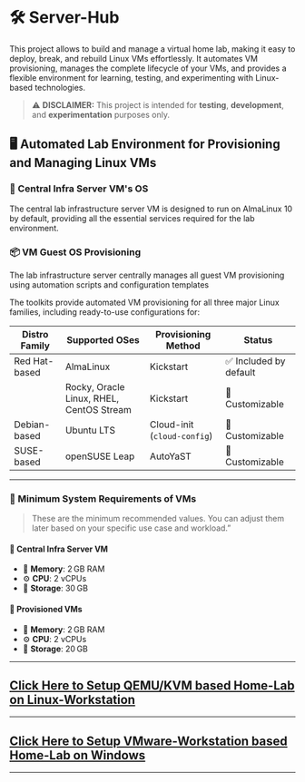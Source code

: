 # 🛠️ Server-Hub  
This project allows to build and manage a virtual home lab, making it easy to deploy, break, and rebuild Linux VMs effortlessly. It automates VM provisioning, manages the complete lifecycle of your VMs, and provides a flexible environment for learning, testing, and experimenting with Linux-based technologies.  

> ⚠️ **DISCLAIMER:** This project is intended for **testing**, **development**, and **experimentation** purposes only.  

## 🖥️ Automated Lab Environment for Provisioning and Managing Linux VMs

### 🧠 Central Infra Server VM's OS  
The central lab infrastructure server VM is designed to run on AlmaLinux 10 by default, providing all the essential services required for the lab environment.  

### 📦 VM Guest OS Provisioning

The lab infrastructure server centrally manages all guest VM provisioning using automation scripts and configuration templates

The toolkits provide automated VM provisioning for all three major Linux families, including ready-to-use configurations for:

| Distro Family    | Supported OSes                                | Provisioning Method           | Status                  |
|------------------|-----------------------------------------------|-------------------------------|--------------------------|
| Red Hat-based    | AlmaLinux                                      | Kickstart                     | ✅ Included by default   |
|                  | Rocky, Oracle Linux, RHEL, CentOS Stream       | Kickstart                     | 🔧 Customizable          |
| Debian-based     | Ubuntu LTS                                     | Cloud-init (`cloud-config`)   | 🔧 Customizable
| SUSE-based       | openSUSE Leap                                  | AutoYaST                      | 🔧 Customizable|

---

### 🧾 Minimum System Requirements of VMs

> These are the minimum recommended values. You can adjust them later based on your specific use case and workload.”

#### 🔹 Central Infra Server VM
- 🧠 **Memory**: 2 GB RAM
- ⚙️ **CPU**: 2 vCPUs
- 💾 **Storage**: 30 GB

#### 🔸 Provisioned VMs
- 🧠 **Memory**: 2 GB RAM
- ⚙️ **CPU**: 2 vCPUs
- 💾 **Storage**: 20 GB

---
## [Click Here to Setup QEMU/KVM based Home-Lab on Linux-Workstation](setup-home-lab-on-linux-worksation-with-qemu-kvm.md)
---
## [Click Here to Setup VMware-Workstation based Home-Lab on Windows](setup-home-lab-on-vmware-workstation.md)
---
